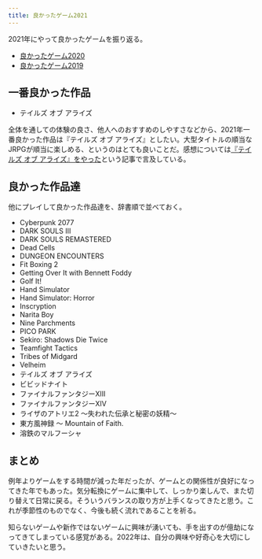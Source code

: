 ```yaml
---
title: 良かったゲーム2021
---
```


2021年にやって良かったゲームを振り返る。

- [良かったゲーム2020](/articles/2020-12-31-games-2020)
- [良かったゲーム2019](/articles/2019-12-30-games-2019)

## 一番良かった作品

- テイルズ オブ アライズ

全体を通しての体験の良さ、他人へのおすすめのしやすさなどから、2021年一番良かった作品は『テイルズ オブ アライズ』としたい。大型タイトルの順当なJRPGが順当に楽しめる、というのはとても良いことだ。感想については[『テイルズ オブ アライズ』をやった](https://r7kamura.com/articles/2021-10-13-tales-of-arise)という記事で言及している。

## 良かった作品達

他にプレイして良かった作品達を、辞書順で並べておく。

- Cyberpunk 2077
- DARK SOULS III
- DARK SOULS REMASTERED
- Dead Cells
- DUNGEON ENCOUNTERS
- Fit Boxing 2
- Getting Over It with Bennett Foddy
- Golf It!
- Hand Simulator
- Hand Simulator: Horror
- Inscryption
- Narita Boy
- Nine Parchments
- PICO PARK
- Sekiro: Shadows Die Twice
- Teamfight Tactics
- Tribes of Midgard
- Velheim
- テイルズ オブ アライズ
- ビビッドナイト
- ファイナルファンタジーXIII
- ファイナルファンタジーXIV
- ライザのアトリエ2 ～失われた伝承と秘密の妖精～
- 東方風神録 ～ Mountain of Faith.
- 溶鉄のマルフーシャ

## まとめ

例年よりゲームをする時間が減った年だったが、ゲームとの関係性が良好になってきた年でもあった。気分転換にゲームに集中して、しっかり楽しんで、また切り替えて日常に戻る。そういうバランスの取り方が上手くなってきたと思う。これが季節性のものでなく、今後も続く流れであることを祈る。

知らないゲームや新作ではないゲームに興味が湧いても、手を出すのが億劫になってきてしまっている感覚がある。2022年は、自分の興味や好奇心を大切にしていきたいと思う。
